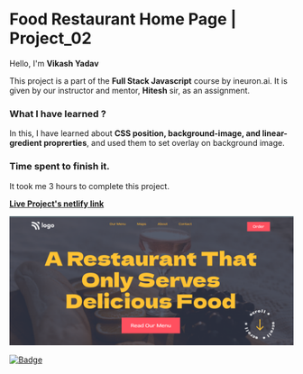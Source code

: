 # **Food Restaurant Home Page | Project_02**

Hello, I'm **Vikash Yadav** 

This project is a part of the **Full Stack Javascript** course by ineuron.ai. It is given by our instructor and mentor, **Hitesh** sir,  as an assignment.


### **What I have learned ?**

In this, I have learned about **CSS position, background-image, and linear-gredient proprerties**, and used them to set overlay on background image.

### **Time spent to finish it.**

It took me 3 hours to complete this project.

**[Live Project's netlify link](https://food-restaurant-project-02.netlify.app/ "Project link")**

[![Project ScreenShot](./css-project-02-done.png)](https://food-restaurant-project-02.netlify.app/ "Project link")


[![Badge](https://img.shields.io/badge/Project__02-Food%20Restaurant%20Home%20Page-yellow)](https://food-restaurant-project-02.netlify.app/ "Project link")